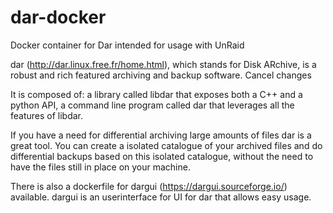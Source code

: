 # dar-docker
Docker container for Dar intended for usage with UnRaid 

dar (http://dar.linux.free.fr/home.html), which stands for Disk ARchive, is a robust and rich featured archiving and backup software.      Cancel changes


It is composed of:
    a library called libdar that exposes both a C++ and a python API,
    a command line program called dar that leverages all the features of libdar.

If you have a need for differential archiving large amounts of files dar is a great tool.
You can create a isolated catalogue of your archived files and do differential backups based on this isolated catalogue,
without the need to have the files still in place on your machine.

There is also a dockerfile for dargui (https://dargui.sourceforge.io/) available.
dargui is an userinterface for UI for dar that allows easy usage.
